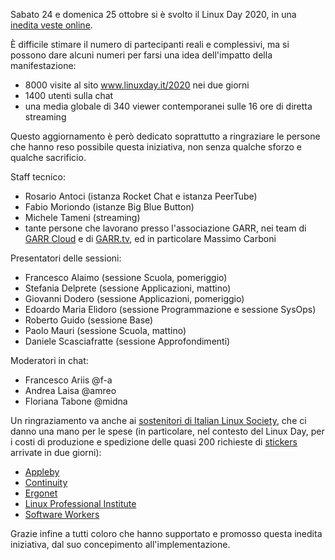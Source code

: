 <!--
.. title: Linux Day 2020: Grazie!
.. slug: linux-day-2020-grazie
.. date: 2020-11-01 00:00:00
.. tags: 
.. category: 
.. link: 
.. description: 
.. type: text
.. image_copy: Photo by <a rel="nofollow" href="https://unsplash.com/@greysonjoralemon?utm_source=unsplash&amp;utm_medium=referral&amp;utm_content=creditCopyText">Greyson Joralemon</a> on <a rel="nofollow" href="https://unsplash.com/s/photos/party?utm_source=unsplash&amp;utm_medium=referral&amp;utm_content=creditCopyText">Unsplash</a>
.. previewimage: /images/posts/disco.jpg
-->


Sabato 24 e domenica 25 ottobre si è svolto il Linux Day 2020, in una <a href="{% link _posts/2020-11-01-linux-day-2020-grazie.md %}">inedita veste online</a>.

È difficile stimare il numero di partecipanti reali e complessivi, ma si possono dare alcuni numeri per farsi una idea dell'impatto della manifestazione:

<!-- TEASER_END -->

<ul>
    <li>8000 visite al sito <a href="https://www.linuxday.it/2020/">www.linuxday.it/2020</a> nei due giorni</li>
    <li>1400 utenti sulla chat</li>
    <li>una media globale di 340 viewer contemporanei sulle 16 ore di diretta streaming</li>
</ul>

Questo aggiornamento è però dedicato soprattutto a ringraziare le persone che hanno reso possibile questa iniziativa, non senza qualche sforzo e qualche sacrificio.

Staff tecnico:
<ul>
    <li>Rosario Antoci (istanza Rocket Chat e istanza PeerTube)</li>
    <li>Fabio Moriondo (istanze Big Blue Button)</li>
    <li>Michele Tameni (streaming)</li>
    <li>tante persone che lavorano presso l'associazione GARR, nei team di <a rel="nofollow" href="https://cloud.garr.it/">GARR Cloud</a> e di <a rel="nofollow" href="https://garr.tv/">GARR.tv</a>, ed in particolare Massimo Carboni</li>
</ul>

Presentatori delle sessioni:
<ul>
    <li>Francesco Alaimo (sessione Scuola, pomeriggio)</li>
    <li>Stefania Delprete (sessione Applicazioni, mattino)</li>
    <li>Giovanni Dodero (sessione Applicazioni, pomeriggio)</li>
    <li>Edoardo Maria Elidoro (sessione Programmazione e sessione SysOps)</li>
    <li>Roberto Guido (sessione Base)</li>
    <li>Paolo Mauri (sessione Scuola, mattino)</li>
    <li>Daniele Scasciafratte (sessione Approfondimenti)</li>
</ul>

Moderatori in chat:
<ul>
    <li>Francesco Ariis @f-a</li>
    <li>Andrea Laisa @amreo</li>
    <li>Floriana Tabone @midna</li>
</ul>

Un ringraziamento va anche ai <a href="/info#sponsor">sostenitori di Italian Linux Society</a>, che ci danno una mano per le spese (in particolare, nel contesto del Linux Day, per i costi di produzione e spedizione delle quasi 200 richieste di <a href="https://www.linux.it/stickers">stickers</a> arrivate in due giorni):
<ul>
    <li><a rel="nofollow" href="http://www.applebyitalia.it/">Appleby</a></li>
    <li><a rel="nofollow" href="https://continuity.space/">Continuity</a></li>
    <li><a rel="nofollow" href="https://www.ergonet.it/">Ergonet</a></li>
    <li><a rel="nofollow" href="https://www.lpi.org/it/">Linux Professional Institute</a></li>
    <li><a rel="nofollow" href="https://softwareworkers.it/">Software Workers</a></li>
</ul>

Grazie infine a tutti coloro che hanno supportato e promosso questa inedita iniziativa, dal suo concepimento all'implementazione.